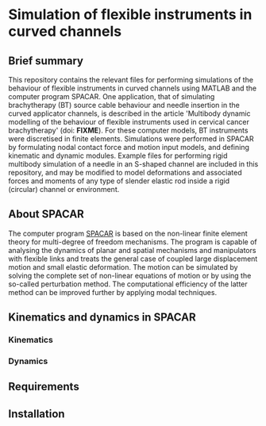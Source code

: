 # Simulation of flexible instruments in curved channels
## Brief summary
This repository contains the relevant files for performing simulations of the behaviour of flexible instruments in curved channels using MATLAB and the computer program SPACAR. One application, that of simulating brachytherapy (BT) source cable behaviour and needle insertion in the curved applicator channels, is described in the article 'Multibody dynamic modelling of the behaviour of flexible instruments used in cervical cancer brachytherapy' (doi: **FIXME**). For these computer models, BT instruments were discretised in finite elements. Simulations were performed in SPACAR by formulating nodal contact force and motion input models, and defining kinematic and dynamic modules. Example files for performing rigid multibody simulation of a needle in an S-shaped channel are included in this repository, and may be modified to model deformations and associated forces and moments of any type of slender elastic rod inside a rigid (circular) channel or environment.

## About SPACAR
The computer program [SPACAR](https://www.spacar.nl/) is based on the non-linear finite element theory for multi-degree of freedom mechanisms. The program is capable of analysing the dynamics of planar and spatial mechanisms and manipulators with flexible links and treats the general case of coupled large displacement motion and small elastic deformation. The motion can be simulated by solving the complete set of non-linear equations of motion or by using the so-called perturbation method. The computational efficiency of the latter method can be improved further by applying modal techniques.

## Kinematics and dynamics in SPACAR
### Kinematics

### Dynamics

## Requirements

## Installation
